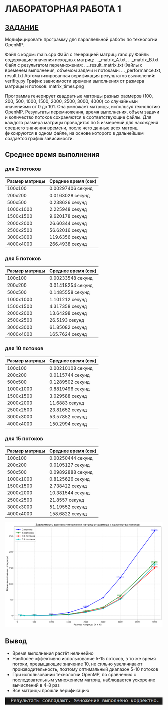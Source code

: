 # ЛАБОРАТОРНАЯ РАБОТА 1
## <u>ЗАДАНИЕ</u>
Модифицировать программу для параллельной работы по технологии OpenMP.

Файл с кодом: main.cpp
Файл с генерацией матриц: rand.py
Файлы содержащие значения исходных матриц: ..._matrix_A.txt, ..._matrix_B.txt
Файл с результатом перемножения: ..._result_matrix.txt
Файлы с временем выполнения, объемом задачи и потоками: ..._performance.txt, result.txt
Автоматизированная верификация результатов вычислений: verifity.py
График зависимости времени выполнения от размера матрицы и потоков: matrix_times.png

Программа генерирует квадратные матрицы разных размеров (100, 200, 500, 1000, 1500, 2000, 2500, 3000, 4000) со случайными значениями от 0 до 101. Она умножает матрицы, используя технологию OpenMP. Результаты перемножения, время выполнения, объем задачи и количество потоков сохраняются в соответствующие файлы. Для каждого размера матрицы проводится по 5 измерений для нахожденя среднего значения времени, после чего данные всех матриц фиксируются в одном файле, на основе которого в дальнейшем создается график зависимости.

## Среднее время выполнения
### для 2 потоков
| Размер матрицы | Среднее время (сек) |
|----------------|---------------------|
| 100x100        | 0.00297406 секунд   |
| 200x200        | 0.0163028 секунд    |
| 500x500        | 0.238626 секунд     |
| 1000x1000      | 2.225948 секунд     |
| 1500x1500      | 9.620178 секунд     |
| 2000x2000      | 26.60344 секунд     |
| 2500x2500      | 56.62016 секунд     |
| 3000x3000      | 119.6356 секунд     |
| 4000x4000      | 266.4938 секунд     |

### для 5 потоков
| Размер матрицы | Среднее время (сек) |
|----------------|---------------------|
| 100x100        | 0.00233548 секунд   |
| 200x200        | 0.01418254 секунд   |
| 500x500        | 0.1485558 секунд    |
| 1000x1000      | 1.101212 секунд     |
| 1500x1500      | 4.317358 секунд     |
| 2000x2000      | 13.64298 секунд     |
| 2500x2500      | 26.5193 секунд      |
| 3000x3000      | 61.85082 секунд     |
| 4000x4000      | 165.7624 секунд     |

### для 10 потоков
| Размер матрицы | Среднее время (сек) |
|----------------|---------------------|
| 100x100        | 0.00210108 секунд    |
| 200x200        | 0.0115744 секунд     |
| 500x500        | 0.1289502 секунд     |
| 1000x1000      | 0.8819496 секунд     |
| 1500x1500      | 3.029588 секунд      |
| 2000x2000      | 11.6883 секунд       |
| 2500x2500      | 23.81652 секунд      |
| 3000x3000      | 53.57852 секунд      |
| 4000x4000      | 150.2994 секунд      |

### для 15 потоков
| Размер матрицы | Среднее время (сек) |
|----------------|---------------------|
| 100x100        | 0.00250444 секунд   |
| 200x200        | 0.0105127 секунд    |
| 500x500        | 0.09892888 секунд   |
| 1000x1000      | 0.8125626 секунд    |
| 1500x1500      | 2.738422 секунд     |
| 2000x2000      | 10.381544 секунд    |
| 2500x2500      | 21.8557 секунд      |
| 3000x3000      | 51.19552 секунд     |
| 4000x4000      | 158.6822 секунд     |

![График зависимости](matrix_times.png)

## Вывод
* Время выполнения растёт нелинейно
* Наиболее эффективно использование 5-15 потоков, в то же время потоки, превыщающие значение 10, не сильно увеличивают производительность, поэтому оптимальный диапазон 5-10 потоков
* При использовании технологии OpenMP, по сравнению с последовательным умножением матриц, наблюдается ускорение вычислений в 4-8 раз
* Все матрицы прошли верификацию

![Верификация](verifity.png)
